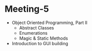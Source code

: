 # Meeting-5
- Object Oriented Programming, Part II
  - Abstract Classes
  - Enumerations
  - Magic & Static Methods
- Introduction to GUI building
